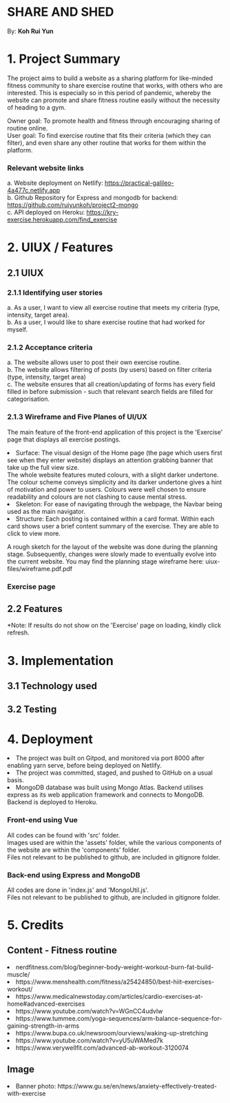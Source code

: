 # SHARE AND SHED

By: <b>Koh Rui Yun</b>

# 1. Project Summary
The project aims to build a website as a sharing platform for like-minded fitness community to share exercise routine that works, with others who are interested. 
This is especially so in this period of pandemic, whereby the website can promote and share fitness routine easily without the necessity of heading to a gym. 

Owner goal: To promote health and fitness through encouraging sharing of routine online. <br>
User goal: To find exercise routine that fits their criteria (which they can filter), and even share any other routine that works for them within the platform. 

  ### Relevant website links
  a. Website deployment on Netlify: https://practical-galileo-4a477c.netlify.app <br>
  b. Github Repository for Express and mongodb for backend: https://github.com/ruiyunkoh/project2-mongo <br>
  c. API deployed on Heroku: https://kry-exercise.herokuapp.com/find_exercise

# 2. UIUX / Features

 ## 2.1 UIUX
 
  ### 2.1.1 Identifying user stories
  a. As a user, I want to view all exercise routine that meets my criteria (type, intensity, target area). <br>
  b. As a user, I would like to share exercise routine that had worked for myself. <br> 
  
  ### 2.1.2 Acceptance criteria
  a. The website allows user to post their own exercise routine. <br>
  b. The website allows filtering of posts (by users) based on filter criteria (type, intensity, target area) <br>
  c. The website ensures that all creation/updating of forms has every field filled in before submission - such that relevant search fields are filled for categorisation. 
 
  ### 2.1.3 Wireframe and Five Planes of UI/UX
  The main feature of the front-end application of this project is the 'Exercise' page that displays all exercise postings. 
  
  <li> Surface: The visual design of the Home page (the page which users first see when they enter website) displays an attention grabbing banner that take up the full view size. <br>
The whole website features muted colours, with a slight darker undertone. The colour scheme conveys simplicity and its darker undertone gives a hint of motivation and power to users. Colours were well chosen to ensure readability and colours are not clashing to cause mental stress.</li>
  <li> Skeleton: For ease of navigating through the webpage, the Navbar being used as the main navigator. </li>
  <li> Structure: Each posting is contained within a card format. Within each card shows user a brief content summary of the exercise. They are able to click to view more. </li>
  
  A rough sketch for the layout of the website was done during the planning stage. Subsequently, changes were slowly made to eventually evolve into the current website. 
  You may find the planning stage wireframe here: uiux-files/wireframe.pdf.pdf
  
  ### Exercise page 
 
 ## 2.2 Features
 
 *Note: If results do not show on the 'Exercise' page on loading, kindly click refresh. 
 
# 3. Implementation

 ## 3.1 Technology used
 
 ## 3.2 Testing
 
# 4. Deployment
  
  <li> The project was built on Gitpod, and monitored via port 8000 after enabling yarn serve, before being deployed on Netlify. </li>
  <li> The project was committed, staged, and pushed to GitHub on a usual basis. </li>
  <li> MongoDB database was built using Mongo Atlas. Backend utilises express as its web application framework and connects to MongoDB. Backend is deployed to Heroku. </li>
  
  ### Front-end using Vue
  All codes can be found with 'src' folder. <br>
  Images used are within the 'assets' folder, while the various components of the website are within the 'components' folder. <br>
  Files not relevant to be published to github, are included in gitignore folder. <br>
  
  ### Back-end using Express and MongoDB
  All codes are done in 'index.js' and 'MongoUtil.js'. <br>
  Files not relevant to be published to github, are included in gitignore folder. <br>


# 5. Credits

 ## Content - Fitness routine
 <li> nerdfitness.com/blog/beginner-body-weight-workout-burn-fat-build-muscle/ </li>
 <li> https://www.menshealth.com/fitness/a25424850/best-hiit-exercises-workout/ </li>
 <li> https://www.medicalnewstoday.com/articles/cardio-exercises-at-home#advanced-exercises </li>
 <li> https://www.youtube.com/watch?v=WGnCC4udvlw </li>
 <li> https://www.tummee.com/yoga-sequences/arm-balance-sequence-for-gaining-strength-in-arms </li>
 <li> https://www.bupa.co.uk/newsroom/ourviews/waking-up-stretching </li>
 <li> https://www.youtube.com/watch?v=yU5uWAMed7k </li>
 <li> https://www.verywellfit.com/advanced-ab-workout-3120074 </li>
 
 ## Image
 <li> Banner photo: https://www.gu.se/en/news/anxiety-effectively-treated-with-exercise </li>
 
